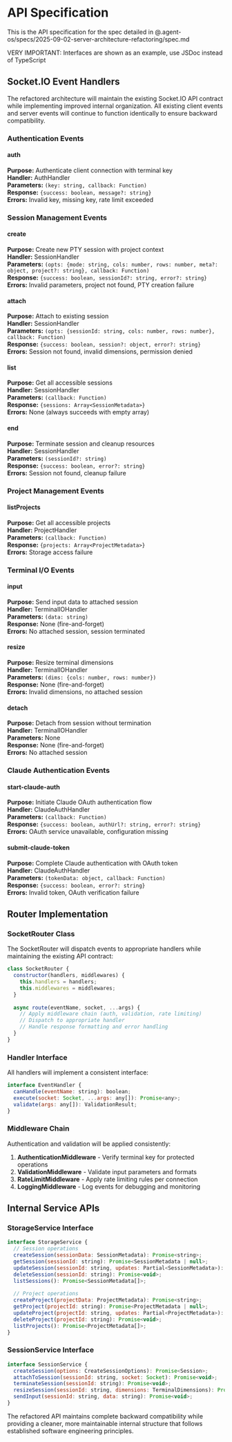 # API Specification

This is the API specification for the spec detailed in @.agent-os/specs/2025-09-02-server-architecture-refactoring/spec.md

VERY IMPORTANT: Interfaces are shown as an example, use JSDoc instead of TypeScript

## Socket.IO Event Handlers

The refactored architecture will maintain the existing Socket.IO API contract while implementing improved internal organization. All existing client events and server events will continue to function identically to ensure backward compatibility.

### Authentication Events

#### auth
**Purpose:** Authenticate client connection with terminal key  
**Handler:** AuthHandler  
**Parameters:** `(key: string, callback: Function)`  
**Response:** `{success: boolean, message?: string}`  
**Errors:** Invalid key, missing key, rate limit exceeded

### Session Management Events

#### create
**Purpose:** Create new PTY session with project context  
**Handler:** SessionHandler  
**Parameters:** `(opts: {mode: string, cols: number, rows: number, meta?: object, project?: string}, callback: Function)`  
**Response:** `{success: boolean, sessionId?: string, error?: string}`  
**Errors:** Invalid parameters, project not found, PTY creation failure

#### attach
**Purpose:** Attach to existing session  
**Handler:** SessionHandler  
**Parameters:** `(opts: {sessionId: string, cols: number, rows: number}, callback: Function)`  
**Response:** `{success: boolean, session?: object, error?: string}`  
**Errors:** Session not found, invalid dimensions, permission denied

#### list
**Purpose:** Get all accessible sessions  
**Handler:** SessionHandler  
**Parameters:** `(callback: Function)`  
**Response:** `{sessions: Array<SessionMetadata>}`  
**Errors:** None (always succeeds with empty array)

#### end
**Purpose:** Terminate session and cleanup resources  
**Handler:** SessionHandler  
**Parameters:** `(sessionId?: string)`  
**Response:** `{success: boolean, error?: string}`  
**Errors:** Session not found, cleanup failure

### Project Management Events

#### listProjects
**Purpose:** Get all accessible projects  
**Handler:** ProjectHandler  
**Parameters:** `(callback: Function)`  
**Response:** `{projects: Array<ProjectMetadata>}`  
**Errors:** Storage access failure

### Terminal I/O Events

#### input
**Purpose:** Send input data to attached session  
**Handler:** TerminalIOHandler  
**Parameters:** `(data: string)`  
**Response:** None (fire-and-forget)  
**Errors:** No attached session, session terminated

#### resize
**Purpose:** Resize terminal dimensions  
**Handler:** TerminalIOHandler  
**Parameters:** `(dims: {cols: number, rows: number})`  
**Response:** None (fire-and-forget)  
**Errors:** Invalid dimensions, no attached session

#### detach
**Purpose:** Detach from session without termination  
**Handler:** TerminalIOHandler  
**Parameters:** None  
**Response:** None (fire-and-forget)  
**Errors:** No attached session

### Claude Authentication Events

#### start-claude-auth
**Purpose:** Initiate Claude OAuth authentication flow  
**Handler:** ClaudeAuthHandler  
**Parameters:** `(callback: Function)`  
**Response:** `{success: boolean, authUrl?: string, error?: string}`  
**Errors:** OAuth service unavailable, configuration missing

#### submit-claude-token
**Purpose:** Complete Claude authentication with OAuth token  
**Handler:** ClaudeAuthHandler  
**Parameters:** `(tokenData: object, callback: Function)`  
**Response:** `{success: boolean, error?: string}`  
**Errors:** Invalid token, OAuth verification failure

## Router Implementation

### SocketRouter Class

The SocketRouter will dispatch events to appropriate handlers while maintaining the existing API contract:

```javascript
class SocketRouter {
  constructor(handlers, middlewares) {
    this.handlers = handlers;
    this.middlewares = middlewares;
  }
  
  async route(eventName, socket, ...args) {
    // Apply middleware chain (auth, validation, rate limiting)
    // Dispatch to appropriate handler
    // Handle response formatting and error handling
  }
}
```

### Handler Interface

All handlers will implement a consistent interface:

```javascript
interface EventHandler {
  canHandle(eventName: string): boolean;
  execute(socket: Socket, ...args: any[]): Promise<any>;
  validate(args: any[]): ValidationResult;
}
```

### Middleware Chain

Authentication and validation will be applied consistently:

1. **AuthenticationMiddleware** - Verify terminal key for protected operations
2. **ValidationMiddleware** - Validate input parameters and formats  
3. **RateLimitMiddleware** - Apply rate limiting rules per connection
4. **LoggingMiddleware** - Log events for debugging and monitoring

## Internal Service APIs

### StorageService Interface

```javascript
interface StorageService {
  // Session operations
  createSession(sessionData: SessionMetadata): Promise<string>;
  getSession(sessionId: string): Promise<SessionMetadata | null>;
  updateSession(sessionId: string, updates: Partial<SessionMetadata>): Promise<void>;
  deleteSession(sessionId: string): Promise<void>;
  listSessions(): Promise<SessionMetadata[]>;
  
  // Project operations  
  createProject(projectData: ProjectMetadata): Promise<string>;
  getProject(projectId: string): Promise<ProjectMetadata | null>;
  updateProject(projectId: string, updates: Partial<ProjectMetadata>): Promise<void>;
  deleteProject(projectId: string): Promise<void>;
  listProjects(): Promise<ProjectMetadata[]>;
}
```

### SessionService Interface

```javascript
interface SessionService {
  createSession(options: CreateSessionOptions): Promise<Session>;
  attachToSession(sessionId: string, socket: Socket): Promise<void>;
  terminateSession(sessionId: string): Promise<void>;
  resizeSession(sessionId: string, dimensions: TerminalDimensions): Promise<void>;
  sendInput(sessionId: string, data: string): Promise<void>;
}
```

The refactored API maintains complete backward compatibility while providing a cleaner, more maintainable internal structure that follows established software engineering principles.